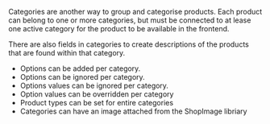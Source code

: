 Categories are another way to group and categorise products. Each product can belong to one or more categories, but must be connected to at lease one active category for the product to be available in the frontend.

There are also fields in categories to create descriptions of the products that are found within that category.

- Options can be added per category.
- Options can be ignored per category.
- Options values can be ignored per category.
- Option values can be overridden per category
- Product types can be set for entire categories
- Categories can have an image attached from the ShopImage libriary
